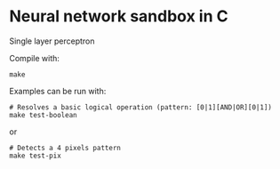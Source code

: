 # Neural network sandbox in C

Single layer perceptron

Compile with:
```shell
make
```

Examples can be run with:
```shell
# Resolves a basic logical operation (pattern: [0|1][AND|OR][0|1])
make test-boolean
```
or
```shell
# Detects a 4 pixels pattern
make test-pix
```